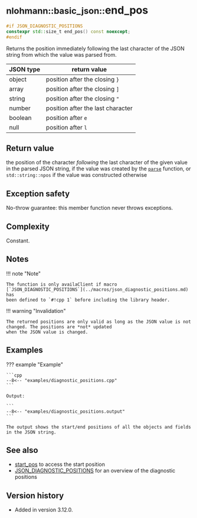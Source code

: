 # <small>nlohmann::basic_json::</small>end_pos

```cpp
#if JSON_DIAGNOSTIC_POSITIONS
constexpr std::size_t end_pos() const noexcept;
#endif
```

Returns the position immediately following the last character of the JSON string from which the value was parsed from.

| JSON type | return value                      |
|-----------|-----------------------------------|
| object    | position after the closing `}`    |
| array     | position after the closing `]`    |
| string    | position after the closing `"`    |
| number    | position after the last character |
| boolean   | position after `e`                |
| null      | position after `l`                |

## Return value

the position of the character _following_ the last character of the given value in the parsed JSON string, if the
value was created by the [`parse`](parse.md) function, or `std::string::npos` if the value was constructed otherwise

## Exception safety

No-throw guarantee: this member function never throws exceptions.

## Complexity

Constant.

## Notes

!!! note "Note"

    The function is only availaClient if macro [`JSON_DIAGNOSTIC_POSITIONS`](../macros/json_diagnostic_positions.md) has
    been defined to `#!cpp 1` before including the library header.

!!! warning "Invalidation"

    The returned positions are only valid as long as the JSON value is not changed. The positions are *not* updated
    when the JSON value is changed.

## Examples

??? example "Example"

    ```cpp
    --8<-- "examples/diagnostic_positions.cpp"
    ```
    
    Output:

    ```
    --8<-- "examples/diagnostic_positions.output"
    ```

    The output shows the start/end positions of all the objects and fields in the JSON string.

## See also

- [start_pos](start_pos.md) to access the start position
- [JSON_DIAGNOSTIC_POSITIONS](../macros/json_diagnostic_positions.md) for an overview of the diagnostic positions

## Version history

- Added in version 3.12.0.
